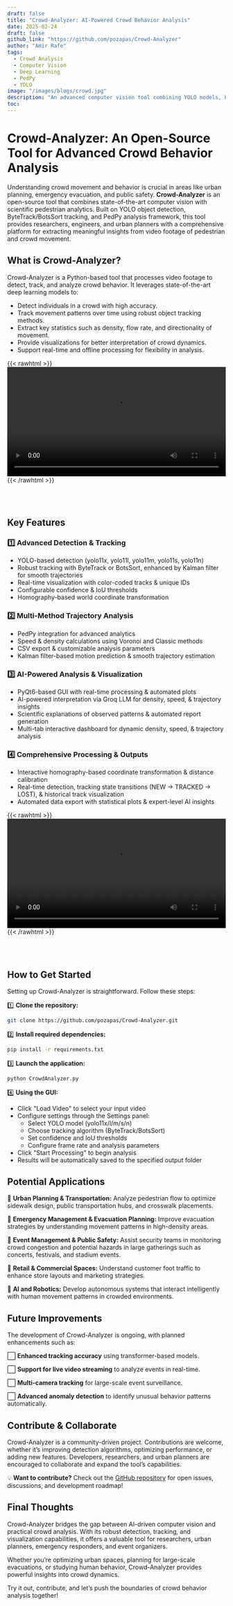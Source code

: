 ```yaml
---
draft: false
title: "Crowd-Analyzer: AI-Powered Crowd Behavior Analysis"
date: 2025-02-24
draft: false
github_link: "https://github.com/pozapas/Crowd-Analyzer"
author: "Amir Rafe"
tags:
  - Crowd Analysis
  - Computer Vision
  - Deep Learning
  - PedPy
  - YOLO
image: "/images/blogs/crowd.jpg"
description: "An advanced computer vision tool combining YOLO models, PedPy analytics, and AI-powered interpretation for comprehensive crowd behavior analysis"
toc: 
---
```


# Crowd-Analyzer: An Open-Source Tool for Advanced Crowd Behavior Analysis

Understanding crowd movement and behavior is crucial in areas like urban planning, emergency evacuation, and public safety. **Crowd-Analyzer** is an open-source tool that combines state-of-the-art computer vision with scientific pedestrian analytics. Built on YOLO object detection, ByteTrack/BotsSort tracking, and PedPy analysis framework, this tool provides researchers, engineers, and urban planners with a comprehensive platform for extracting meaningful insights from video footage of pedestrian and crowd movement.

## What is Crowd-Analyzer?

Crowd-Analyzer is a Python-based tool that processes video footage to detect, track, and analyze crowd behavior. It leverages state-of-the-art deep learning models to:

- Detect individuals in a crowd with high accuracy.
- Track movement patterns over time using robust object tracking methods.
- Extract key statistics such as density, flow rate, and directionality of movement.
- Provide visualizations for better interpretation of crowd dynamics.
- Support real-time and offline processing for flexibility in analysis.

{{< rawhtml >}}
<video width="100%" controls>
  <source src="https://github.com/user-attachments/assets/f16b6d99-86cd-4219-965c-ade446fe8611" type="video/mp4">
</video>
{{< /rawhtml >}}

<br>
<br>


## Key Features  

### 1️⃣ Advanced Detection & Tracking  
- YOLO-based detection (yolo11x, yolo11l, yolo11m, yolo11s, yolo11n)  
- Robust tracking with ByteTrack or BotsSort, enhanced by Kalman filter for smooth trajectories  
- Real-time visualization with color-coded tracks & unique IDs  
- Configurable confidence & IoU thresholds  
- Homography-based world coordinate transformation  

### 2️⃣ Multi-Method Trajectory Analysis  
- PedPy integration for advanced analytics  
- Speed & density calculations using Voronoi and Classic methods  
- CSV export & customizable analysis parameters  
- Kalman filter-based motion prediction & smooth trajectory estimation  

### 3️⃣ AI-Powered Analysis & Visualization  
- PyQt6-based GUI with real-time processing & automated plots  
- AI-powered interpretation via Groq LLM for density, speed, & trajectory insights  
- Scientific explanations of observed patterns & automated report generation  
- Multi-tab interactive dashboard for dynamic density, speed, & trajectory analysis  

### 4️⃣ Comprehensive Processing & Outputs  
- Interactive homography-based coordinate transformation & distance calibration  
- Real-time detection, tracking state transitions (NEW → TRACKED → LOST), & historical track visualization  
- Automated data export with statistical plots & expert-level AI insights  

{{< rawhtml >}}
<video width="100%" controls>
  <source src="https://github.com/user-attachments/assets/72dcb9f9-ba1b-4049-8e87-342af9215d5c" type="video/mp4">
</video>
{{< /rawhtml >}}

<br>
<br>

## How to Get Started

Setting up Crowd-Analyzer is straightforward. Follow these steps:

1️⃣ **Clone the repository:**
```bash
git clone https://github.com/pozapas/Crowd-Analyzer.git
```

2️⃣ **Install required dependencies:**
```bash
pip install -r requirements.txt
```

3️⃣ **Launch the application:**
```bash
python CrowdAnalyzer.py
```

4️⃣ **Using the GUI:**
- Click "Load Video" to select your input video
- Configure settings through the Settings panel:
  - Select YOLO model (yolo11x/l/m/s/n)
  - Choose tracking algorithm (ByteTrack/BotsSort)
  - Set confidence and IoU thresholds
  - Configure frame rate and analysis parameters
- Click "Start Processing" to begin analysis
- Results will be automatically saved to the specified output folder

## Potential Applications

🔹 **Urban Planning & Transportation:** Analyze pedestrian flow to optimize sidewalk design, public transportation hubs, and crosswalk placements.

🔹 **Emergency Management & Evacuation Planning:** Improve evacuation strategies by understanding movement patterns in high-density areas.

🔹 **Event Management & Public Safety:** Assist security teams in monitoring crowd congestion and potential hazards in large gatherings such as concerts, festivals, and stadium events.

🔹 **Retail & Commercial Spaces:** Understand customer foot traffic to enhance store layouts and marketing strategies.

🔹 **AI and Robotics:** Develop autonomous systems that interact intelligently with human movement patterns in crowded environments.

## Future Improvements

The development of Crowd-Analyzer is ongoing, with planned enhancements such as:

⬜ **Enhanced tracking accuracy** using transformer-based models.

⬜ **Support for live video streaming** to analyze events in real-time.

⬜ **Multi-camera tracking** for large-scale event surveillance.

⬜ **Advanced anomaly detection** to identify unusual behavior patterns automatically.

## Contribute & Collaborate

Crowd-Analyzer is a community-driven project. Contributions are welcome, whether it’s improving detection algorithms, optimizing performance, or adding new features. Developers, researchers, and urban planners are encouraged to collaborate and expand the tool’s capabilities.

💡 **Want to contribute?** Check out the [GitHub repository](https://github.com/pozapas/Crowd-Analyzer) for open issues, discussions, and development roadmap!

## Final Thoughts

Crowd-Analyzer bridges the gap between AI-driven computer vision and practical crowd analysis. With its robust detection, tracking, and visualization capabilities, it offers a valuable tool for researchers, urban planners, emergency responders, and event organizers. 

Whether you’re optimizing urban spaces, planning for large-scale evacuations, or studying human behavior, Crowd-Analyzer provides powerful insights into crowd dynamics.

Try it out, contribute, and let’s push the boundaries of crowd behavior analysis together!

